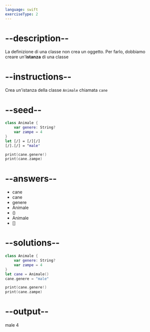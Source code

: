 ```yaml
---
language: swift
exerciseType: 2
---
```


# --description--

La definizione di una classe non crea un oggetto.
Per farlo, dobbiamo creare un'__istanza__ di una classe

# --instructions--

Crea un'istanza della classe `Animale` chiamata `cane`

# --seed--

```swift
class Animale {
    var genere: String?
    var zampe = 4
}
let [/] = [/][/]
[/].[/] = "male"

print(cane.genere!)
print(cane.zampe)
```

# --answers--

- cane
- cane
- genere
- Animale
- ()
- Animale
- []

# --solutions--

```swift
class Animale {
    var genere: String?
    var zampe = 4
}
let cane = Animale()
cane.genere = "male"

print(cane.genere!)
print(cane.zampe)
```

# --output--

male
4
